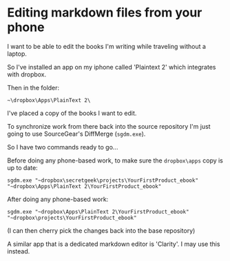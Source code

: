 # Editing markdown files from your phone

I want to be able to edit the books I'm writing while traveling without a laptop.

So I've installed an app on my iphone called 'Plaintext 2' which integrates with dropbox.

Then in the folder:

    ~\dropbox\Apps\PlainText 2\

I've placed a copy of the books I want to edit.

To synchronize work from there back into the source repository I'm just going to use SourceGear's DiffMerge (`sgdm.exe`).

So I have two commands ready to go...

Before doing any phone-based work, to make sure the `dropbox\apps` copy is up to date:

    sgdm.exe "~dropbox\secretgeek\projects\YourFirstProduct_ebook" "~dropbox\Apps\PlainText 2\YourFirstProduct_ebook"

After doing any phone-based work:

    sgdm.exe "~dropbox\Apps\PlainText 2\YourFirstProduct_ebook" "~dropbox\projects\YourFirstProduct_ebook"

(I can then cherry pick the changes back into the base repository)

A similar app that is a dedicated markdown editor is 'Clarity'. I may use this instead.